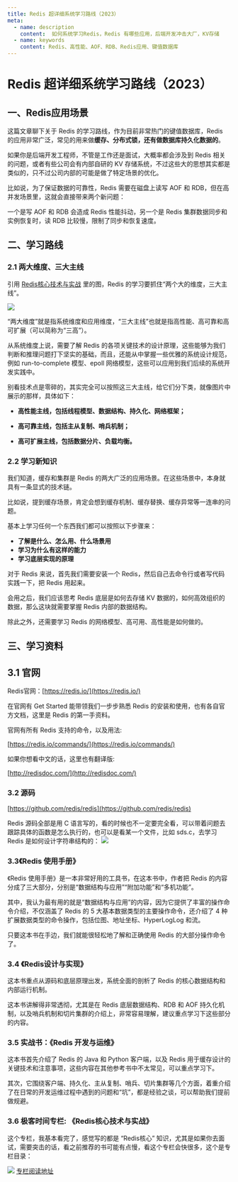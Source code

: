 ```yaml
---
title: Redis 超详细系统学习路线（2023）
meta:
  - name: description
    content:  如何系统学习Redis，Redis 有哪些应用，后端开发冲击大厂，KV存储
  - name: keywords
    content: Redis、高性能、AOF、RDB、Redis应用、键值数据库
---
```


# Redis 超详细系统学习路线（2023）

## 一、Redis应用场景

这篇文章聊下关于 Redis 的学习路线，作为目前非常热门的键值数据库，Redis 的应用非常广泛，常见的用来做**缓存、分布式锁，还有做数据库持久化数据的**。

如果你是后端开发工程师，不管是工作还是面试，大概率都会涉及到 Redis 相关的问题，或者有些公司会有内部自研的 KV 存储系统，不过这些大的思想其实都是类似的，只不过公司内部的可能是做了特定场景的优化。

比如说，为了保证数据的可靠性，Redis 需要在磁盘上读写 AOF 和 RDB，但在高并发场景里，这就会直接带来两个新问题：

一个是写 AOF 和 RDB 会造成 Redis 性能抖动，另一个是 Redis 集群数据同步和实例恢复时，读 RDB 比较慢，限制了同步和恢复速度。

## 二、学习路线

### 2.1 两大维度、三大主线

引用 [Redis核心技术与实战](http://gk.link/a/11ZGR) 里的图，Redis 的学习要抓住“两个大的维度，三大主线”。

![](https://cdn.how2cs.cn/csguide/053731.jpg)

“两大维度”就是指系统维度和应用维度，“三大主线”也就是指高性能、高可靠和高可扩展（可以简称为“三高”）。

从系统维度上说，需要了解 Redis 的各项关键技术的设计原理，这些能够为我们判断和推理问题打下坚实的基础，而且，还能从中掌握一些优雅的系统设计规范，例如 run-to-complete 模型、epoll 网络模型，这些可以应用到我们后续的系统开发实践中。

别看技术点是零碎的，其实完全可以按照这三大主线，给它们分下类，就像图片中展示的那样，具体如下：

- **高性能主线，包括线程模型、数据结构、持久化、网络框架；**

- **高可靠主线，包括主从复制、哨兵机制；**

- **高可扩展主线，包括数据分片、负载均衡。**

### 2.2 学习新知识

我们知道，缓存和集群是 Redis 的两大广泛的应用场景。在这些场景中，本身就具有一条显式的技术链。

比如说，提到缓存场景，肯定会想到缓存机制、缓存替换、缓存异常等一连串的问题。

基本上学习任何一个东西我们都可以按照以下步骤来：

* **了解是什么、怎么用、什么场景用**
* **学习为什么有这样的能力**
* **学习底层实现的原理**

对于 Redis 来说，首先我们需要安装一个 Redis，然后自己去命令行或者写代码实践一下，把 Redis 用起来。

会用之后，我们应该思考 Redis 底层是如何去存储 KV 数据的，如何高效组织的数据，那么这块就需要掌握 Redis 内部的数据结构。

除此之外，还需要学习 Redis 的网络模型、高可用、高性能是如何做的。

## 三、学习资料

## 3.1 官网

Redis官网：[https://redis.io/](https://redis.io/)

在官网有 Get Started 能带领我们一步步熟悉 Redis 的安装和使用，也有各自官方文档，这里是 Redis 的第一手资料。

官网有所有 Redis 支持的命令，以及用法:

[https://redis.io/commands/](https://redis.io/commands/)

如果你想看中文的话，这里也有翻译版:

[http://redisdoc.com/](http://redisdoc.com/)

### 3.2 源码

[https://github.com/redis/redis](https://github.com/redis/redis)

Redis 源码全部是用 C 语言写的，看的时候也不一定要完全看，可以带着问题去跟踪具体的函数是怎么执行的，也可以是看某一个文件，比如 sds.c，去学习 Redis 是如何设计字符串结构的：
![](https://cdn.how2cs.cn/csguide/092737.png)

### 3.3《Redis 使用手册》

《Redis 使用手册》是一本非常好用的工具书，在这本书中，作者把 Redis 的内容分成了三大部分，分别是“数据结构与应用”“附加功能”和“多机功能”。

其中，我认为最有用的就是“数据结构与应用”的内容，因为它提供了丰富的操作命令介绍，不仅涵盖了 Redis 的 5 大基本数据类型的主要操作命令，还介绍了 4 种扩展数据类型的命令操作，包括位图、地址坐标、HyperLogLog 和流。

只要这本书在手边，我们就能很轻松地了解和正确使用 Redis 的大部分操作命令了。

### 3.4 《Redis设计与实现》
这本书重点从源码和底层原理出发，系统全面的剖析了 Redis 的核心数据结构和内部运行机制。

这本书讲解得非常透彻，尤其是在 Redis 底层数据结构、RDB 和 AOF 持久化机制，以及哨兵机制和切片集群的介绍上，非常容易理解，建议重点学习下这些部分的内容。

### 3.5 实战书：《Redis 开发与运维》
这本书首先介绍了 Redis 的 Java 和 Python 客户端，以及 Redis 用于缓存设计的关键技术和注意事项，这些内容在其他参考书中不太常见，可以重点学习下。

其次，它围绕客户端、持久化、主从复制、哨兵、切片集群等几个方面，着重介绍了在日常的开发运维过程中遇到的问题和“坑”，都是经验之谈，可以帮助我们提前做规避。

### 3.6 极客时间专栏: 《Redis核心技术与实战》
这个专栏，我基本看完了，感觉写的都是 “Redis核心” 知识，尤其是如果你去面试，需要突击的话，看之前推荐的书可能有点慢，看这个专栏会快很多，这个是专栏目录：

![](https://cdn.how2cs.cn/csguide/094431.png)
[专栏阅读地址](http://gk.link/a/11ZGR)




